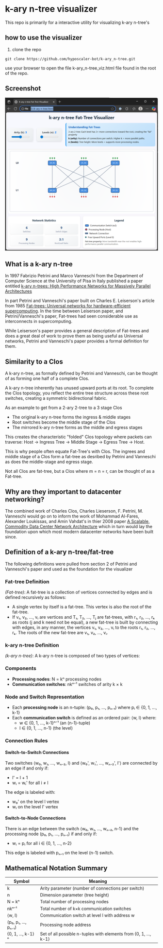 # k-ary n-tree visualizer

This repo is primarily for a interactive utility for visualizing k-ary n-tree's

## how to use the visualizer

1. clone the repo

```
git clone https://github.com/hyposcaler-bot/k-ary_n-tree.git
```

use your browser to open the file k-ary_n-tree_viz.html file found in the root of the repo.

## Screenshot

![Alt text](images/viz-screenshot.png)

## What is a k-ary n-tree

In 1997 Fabrizio Petrini and Marco Vanneschi from the Department of Computer Science at the University of Pisa in Italy published a paper entitled [k-ary n-trees: High Performance Networks for Massively Parallel Architectures](https://ieeexplore.ieee.org/document/580853)

In part Petrini and Vanneschi's paper built on Charles E. Leiserson's article from 1985 [Fat-trees: Universal networks for hardware-efficient supercomputing](https://ieeexplore.ieee.org/abstract/document/6312192).  In the time between Leiserson paper, and Petrini/Vanneschi's paper, Fat-trees had seen considerable use as interconnects in supercomputing.   

While Leiserson's paper provides a general description of Fat-trees and does a great deal of work to prove them as being useful as Universal networks, Petrini and Vanneschi's paper provides a formal definition for them. 

## Similarity to a Clos

A k-ary n-tree, as formally defined by Petrini and Vanneschi, can be thought of as forming one half of a complete Clos. 

A k-ary n-tree inherently has unused upward ports at its root. To complete the Clos topology, you reflect the entire tree structure across these root switches, creating a symmetric bidirectional fabric.

As an example to get from a 2-ary 2-tree to a 3 stage Clos

- The original k-ary n-tree forms the ingress & middle stages
- Root switches become the middle stage of the Clos
- The mirrored k-ary n-tree forms as the middle and egress stages

This creates the characteristic "folded" Clos topology where packets can traverse: Host → Ingress Tree → Middle Stage → Egress Tree → Host.  

This is why people often equate Fat-Tree's with Clos. The ingrees and middle stage of a Clos form a fat-tree as desribed by Petrini and Vanneschi as does the middle-stage and egress stage.

Not all Clos are fat-tree, but a Clos where m = n = r, can be thought of as a Fat-tree.

## Why are they important to datacenter networking?

The combined work of Charles Clos, Charles Lieserson, F. Petrini, M. Vanneschi would go on to inform the work of Mohammad Al-Fares, Alexander Loukissas, and Amin Vahdat's in thier 2008 paper [A Scalable, Commodity Data Center Network Architecture](https://cseweb.ucsd.edu/~vahdat/papers/sigcomm08.pdf) which in turn would lay the foundation upon which most modern datacenter networks have been built since.

## Definition of a k-ary n-tree/fat-tree

The following definitions were pulled from section 2 of Petrini and Vanneschi's paper and used as the foundation for the visualizer

### Fat-tree Definition

*(Fat-tree)*: A fat-tree is a collection of vertices connected by edges and is defined recursively as follows:

- A single vertex by itself is a fat-tree. This vertex is also the root of the fat-tree.
- If v₁, v₂, ..., vᵢ are vertices and T₁, T₂, ..., Tⱼ are fat-trees, with r₁, r₂, ..., rₖ as roots (j and k need not be equal), a new fat-tree is built by connecting with edges, in any manner, the vertices v₁, v₂, ..., vᵢ to the roots r₁, r₂, ..., rₖ. The roots of the new fat-tree are v₁, v₂, ..., vᵢ.

### k-ary n-tree Definition

*(k-ary n-tree)*: A k-ary n-tree is composed of two types of vertices:

### Components
- **Processing nodes**: N = kⁿ processing nodes
- **Communication switches**: nkⁿ⁻¹ switches of arity k × k

### Node and Switch Representation
- Each **processing node** is an n-tuple: (p₀, p₁, ..., pₙ₋₁) where pᵢ ∈ {0, 1, ..., k-1}
- Each **communication switch** is defined as an ordered pair: ⟨w, l⟩ where:
  - w ∈ {0, 1, ..., k-1}ⁿ⁻¹ (an (n-1)-tuple)
  - l ∈ {0, 1, ..., n-1} (the level)

### Connection Rules

#### Switch-to-Switch Connections
Two switches ⟨w₀, w₁, ..., wₙ₋₂, l⟩ and ⟨w₀', w₁', ..., wₙ₋₂', l'⟩ are connected by an edge if and only if:
- l' = l + 1
- wᵢ = wᵢ' for all i ≠ l

The edge is labeled with:
- w₀' on the level l vertex
- wₗ on the level l' vertex

#### Switch-to-Node Connections
There is an edge between the switch ⟨w₀, w₁, ..., wₙ₋₂, n-1⟩ and the processing node (p₀, p₁, ..., pₙ₋₁) if and only if:
- wᵢ = pᵢ for all i ∈ {0, 1, ..., n-2}

This edge is labeled with pₙ₋₁ on the level (n-1) switch.

## Mathematical Notation Summary

| Symbol | Meaning |
|--------|---------|
| k | Arity parameter (number of connections per switch) |
| n | Dimension parameter (tree height) |
| N = kⁿ | Total number of processing nodes |
| nkⁿ⁻¹ | Total number of k×k communication switches |
| ⟨w, l⟩ | Communication switch at level l with address w |
| (p₀, p₁, ..., pₙ₋₁) | Processing node address |
| {0, 1, ..., k-1}ⁿ | Set of all possible n-tuples with elements from {0, 1, ..., k-1} |
